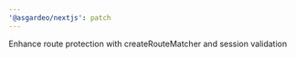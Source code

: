 ```yaml
---
'@asgardeo/nextjs': patch
---
```


Enhance route protection with createRouteMatcher and session validation
